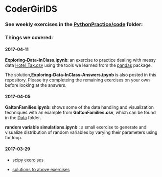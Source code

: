 # CoderGirlDS

### See weekly exercises in the [PythonPractice/code](https://github.com/samimath/CoderGirlDS/tree/master/PythonPractice) folder: 

### Things we covered:
#### 2017-04-11
__Exploring-Data-InClass.ipynb__: an exercise to practice dealing with messy data [Hotel_Tax.csv](https://github.com/samimath/CoderGirlDS/tree/master/PythonPractice/Data/Hotel_Tax.csv) using the tools we learned from the [pandas](http://pandas.pydata.org/) package.

The solution,__Exploring-Data-InClass-Answers.ipynb__ is also posted in this repository. Please try completeing the remaining exercises on your own before looking at the answers.

#### 2017-04-05 


 __GaltonFamilies.ipynb__: shows some of the data handling and visualization techniques with an example from __GaltonFamilies.csv__, which can be found in the [Data](https://github.com/samimath/CoderGirlDS/tree/master/Data) folder.
 

 __random variable simulations.ipynb__ : a small exercise to generate and visualize distribution of random variables by varying their parameters using for loop.
#### 2017-03-29

* [scipy exercises](http://www.scipy-lectures.org/packages/statistics/index.html#linear-models-multiple-factors-and-analysis-of-variance)

* [solutions to above exercises](http://www.scipy-lectures.org/_downloads/packages_statistics_auto_examples_jupyter.zip)



 

